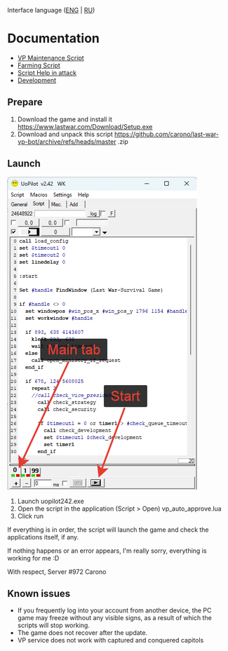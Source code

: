 Interface language ([ENG](https://github.com/carono/last-war-vp-bot/README.md ) | [RU](https://github.com/carono/last-war-vp-bot/docs/en/README.md ))

# Documentation
- [VP Maintenance Script](https://github.com/carono/last-war-vp-bot/docs/en/vp_auto_approve.md )
- [Farming Script](https://github.com/carono/last-war-vp-bot/docs/en/farming.md )
- [Script Help in attack](https://github.com/carono/last-war-vp-bot/docs/en/attack.md )
- [Development](https://github.com/carono/last-war-vp-bot/docs/en/develop.md )

## Prepare
1. Download the game and install it https://www.lastwar.com/Download/Setup.exe
2. Download and unpack this script https://github.com/carono/last-war-vp-bot/archive/refs/heads/master .zip

## Launch
![UOPilot](https://github.com/carono/last-war-vp-bot/blob/f20acd34993135de2ea5cdc4b19c9dcd3be0f2fd/img/uopilot.png)
1. Launch uopilot242.exe
2. Open the script in the application (Script > Open) vp_auto_approve.lua
3. Click run

If everything is in order, the script will launch the game and check the applications itself, if any.

If nothing happens or an error appears, I'm really sorry, everything is working for me :D

With respect,
Server #972 Carono

## Known issues
* If you frequently log into your account from another device, the PC game may freeze without any visible signs, as a result of which the scripts will stop working.
* The game does not recover after the update.
* VP service does not work with captured and conquered capitols